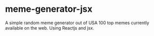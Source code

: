 # meme-generator-jsx
A simple random meme generator out of USA 100 top memes currently available on the web. Using Reactjs and jsx.
